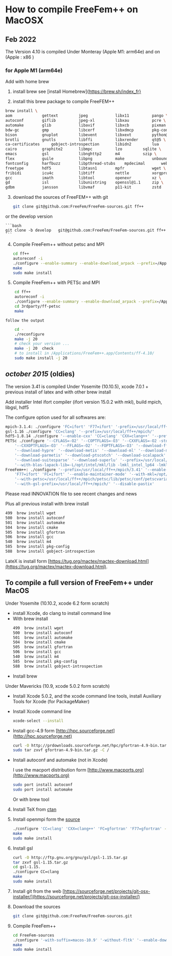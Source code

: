 <!----------------------------------------------------------------------------------->
<!--- This file is part of FreeFEM.                                               --->
<!--- Laboratoire Jacques-Louis Lions                                             --->
<!--- Sorbonne Université, UMR 7598, Paris, F-75005 France                        --->
<!---                                                                             --->
<!--- Foobar is free software: you can redistribute it and/or modify              --->
<!--- it under the terms of the GNU Lesser General Public License as published by --->
<!--- the Free Software Foundation, either version 3 of the License, or           --->
<!--- (at your option) any later version.                                         --->
<!---                                                                             --->
<!--- Foobar is distributed in the hope that it will be useful,                   --->
<!--- but WITHOUT ANY WARRANTY; without even the implied warranty of              --->
<!--- MERCHANTABILITY or FITNESS FOR A PARTICULAR PURPOSE.  See the               --->
<!--- GNU Lesser General Public License for more details.                         --->
<!---                                                                             --->
<!--- You should have received a copy of the GNU Lesser General Public License    --->
<!--- along with Foobar.  If not, see <http://www.gnu.org/licenses/>.             --->
<!----------------------------------------------------------------------------------->

# How to compile FreeFem++ on MacOSX

## Feb 2022

The Version 4.10 is compiled Under Monteray (Apple M1: arm64e) and on (Apple : x86 )

### for Apple M1 (arm64e)

Add with home brew 
1) install brew  see
[install Homebrew]{https://brew.sh/index_fr}

    
2) install this brew package to compile FreeFEM++

```bash
brew install \
aom				gettext			jpeg			libx11			pango \
autoconf		giflib			jpeg-xl			libxau			pcre \
automake		glib			libavif			libxcb			pixman \
bdw-gc			gmp				libcerf			libxdmcp		pkg-config \
bison			gnuplot			libevent		libxext			python@3.9 \
brotli			gnutls			libffi			libxrender		qt@5 \
ca-certificates		gobject-introspection		libidn2			lua			readline \
cairo			graphite2		libmpc			lzo			sqlite \
emacs			gsl				libnghttp2		m4			szip \
flex			guile			libpng			make			unbound \
fontconfig		harfbuzz		libpthread-stubs	mpdecimal		webp \
freetype		hdf5			libtasn1		mpfr			wget \
fribidi			icu4c			libtiff			nettle			xorgproto \
gcc				imath			libtool			openexr			xz \
gd				isl				libunistring	openssl@1.1		zip \
gdbm			jansson			libvmaf			p11-kit			zstd 
```

3) download the sources of  FreeFEM++ with git 

	```bash
	git clone git@github.com:FreeFem/FreeFem-sources.git ff++
	```
or the develop version 

	```bash
	git clone -b develop   git@github.com:FreeFem/FreeFem-sources.git ff++
	```
4) Compile FreeFem++ without petsc and MPI

	```bash
	cd ff++ 
	autoreconf -i 
	./configure --enable-summary --enable-download_arpack --prefix=/Applications/FreeFem++.app/Contents/ff-4.10/ --enable-download --enable-optim --enable-m64 F77=gfortran FC=gfortran CXXFLAGS=-Wno-undefined-var-template --enable-maintainer-mode
	make
	sudo make install
    ```
	
4) Compile FreeFem++ with PETSc and MPI

```bash
	cd ff++ 
	autoreconf -i 
	./configure --enable-summary --enable-download_arpack --prefix=/Applications/FreeFem++.app/Contents/ff-4.10/ --enable-download --enable-optim --enable-m64 F77=gfortran FC=gfortran CXXFLAGS=-Wno-undefined-var-template --enable-maintainer-mode
    cd 3rdparty/ff-petsc
	make 
```
    follow the output 
```bash
	cd - 
	./reconfigure 
	make -j 20 
	# check your version ...
	make -j 20  check
	# to install in /Applications/FreeFem++.app/Contents/ff-4.10/
	sudo make install -j 20 

```


## _october 2015_ (oldies)

The version 3.41 is compiled Under Yosemite (10.10.5),
xcode 7.0.1 + previous install of latex and with other brew install


Add installer Intel ifort compiler (ifort version 15.0.2 with mkl),
build mpich, libgsl, hdf5

The configure option used for all softwares are:
```bash
mpich-3.1.4: ./configure 'FC=ifort' 'F77=ifort' '-prefix=/usr/local/ff++/mpich'
gsl-1.16 ./configure 'CC=clang' '--prefix=/usr/local/ff++/mpich/'
hdf5-1.8.14 ./configure '--enable-cxx' 'CC=clang' 'CXX=clang++' '--prefix=/usr/local/ff++/mpich'
PETSc ./configure '--CFLAGS=-O2' '--COPTFLAGS=-O3' '--CXXFLAGS=-O2 -std=c++11' \
	'--CXXOPTFLAGS=-O3' '--FFLAGS=-O2' '--FOPTFLAGS=-O3' '--download-fftw' \
	'--download-hypre' '--download-metis' '--download-ml' '--download-mumps' \
	'--download-parmetis' '--download-ptscotch' '--download-scalapack' \
	'--download-suitesparse' '--download-superlu' '--prefix=/usr/local/ff++/mpich/petsc' \
	'--with-blas-lapack-lib=-L/opt/intel/mkl/lib -lmkl_intel_lp64 -lmkl_intel_lp64 -lmkl_sequential -lmkl_core -lmkl_sequential -lm -lpthread' '--with-mpi-dir=/usr/local/ff++/mpich' 'PETSC_ARCH=arch-ff++'
FreeFem++: ./configure '--prefix=/usr/local/ff++/mpich/3.41' '--enable-download' '--enable-optim' '--enable-m64' \
	'F77=ifort' 'FC=ifort' '--enable-maintainer-mode' '--with-mkl=/opt/intel/mkl/lib' \
	'--with-petsc=/usr/local/ff++/mpich/petsc/lib/petsc/conf/petscvariables' '-with-hdf5=/usr/local/ff++/mpich/bin/h5cc' \
	'--with-gsl-prefix=/usr/local/ff++/mpich/' '--disable-pastix'
```

Please read INNOVATION file to see recent changes and news

Plus all previous install with brew install
```bash
499  brew install wget
500  brew install autoconf
501  brew install automake
504  brew install cmake
505  brew install gfortran
506  brew install gcc
540  brew install m4
585  brew install pkg-config
588  brew install gobject-introspection
```

LateX is install form [https://tug.org/mactex/mactex-download.html](https://tug.org/mactex/mactex-download.html).

## To compile a full version of FreeFem++ under MacOS

Under Yosemite (10.10.2, xcode 6.2 form scratch)

 * install Xcode, do clang to install command line
 * With brew install
	```bash
	499  brew install wget
	500  brew install autoconf
	501  brew install automake
	504  brew install cmake
	505  brew install gfortran
	506  brew install gcc
	540  brew install m4
	585  brew install pkg-config
	588  brew install gobject-introspection
	```
 * Install brew

Under Mavericks (10.9, xcode 5.0.2 form scratch)

 * Install Xcode 5.0.2, and the xcode command line tools,
 install Auxiliary Tools for Xcode (for PackageMaker)
 * Install Xcode command line
	```bash
	xcode-select --install
	```
 * Install gcc-4.9 form [http://hpc.sourceforge.net](http://hpc.sourceforge.net)
	```bash
	curl -O http://prdownloads.sourceforge.net/hpc/gfortran-4.9-bin.tar.gz?download
	sudo tar zxvf gfortran-4.9-bin.tar.gz -C /
	```
 * Install autoconf and automake (not in Xcode)

	I use the macport distribution form [http://www.macports.org](http://www.macports.org)
	```bash
	sudo port install autoconf
	sudo port install automake
	```
	Or with brew tool
 4) Install TeX from [ctan](http://mirrors.ctan.org/systems/mac/mactex/MacTeX.pkg)
 5) Install openmpi form the [source](http://www.open-mpi.org/software/ompi/v1.6/downloads/openmpi-1.6.5.tar.bz2)
	```bash
	./configure 'CC=clang' 'CXX=clang++' 'FC=gfortran' 'F77=gfortran' --enable-ltdl-convenience
	make
	sudo make install
	```
 6) Install gsl
	```bash
	curl -O http://ftp.gnu.org/gnu/gsl/gsl-1.15.tar.gz
	tar zxvf gsl-1.15.tar.gz
	cd gsl-1.15.
	./configure CC=clang
	make
	sudo make install
	```
 7) Install git from the web [https://sourceforge.net/projects/git-osx-installer/](https://sourceforge.net/projects/git-osx-installer/)

 8) Download the sources
	```bash
	git clone git@github.com:FreeFem/FreeFem-sources.git
	```
 9) Compile FreeFem++
	```bash
	cd FreeFem-sources
	./configure '-with-suffix=macos-10.9' '-without-fltk' '--enable-download' '--enable-optim' 'MPIRUN=/usr/local/bin/mpirun' '--enable-m64' '--without-x' 'CC=clang' 'CXXFLAGS=-std=c++11' 'CXX=clang++' 'F77=/usr/local/bin/gfortran' 'FC=/usr/local/bin/gfortran' 'MPICXX=/usr/local/bin/mpic++' 'MPICC=/usr/local/bin/mpicc' 'MPIFC=/usr/local/bin/mpif90' '--enable-maintainer-mode'
	make
	sudo make install
	```
